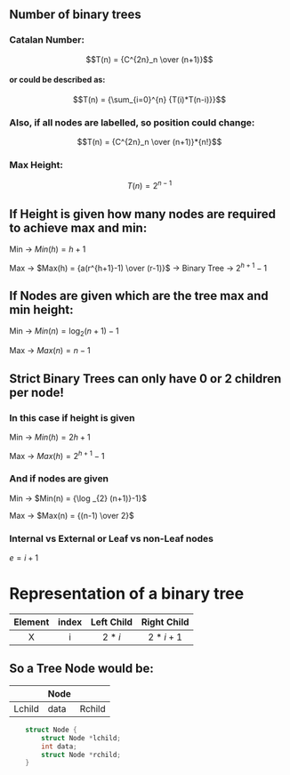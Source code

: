 ## Number of binary trees

### Catalan Number:

$$T(n) = {C^{2n}_n \over (n+1)}$$

#### or could be described as:

$$T(n) = {\sum_{i=0}^{n} {T(i)*T(n-i)}}$$

### Also, if all nodes are labelled, so position could change:

$$T(n) = {C^{2n}_n \over (n+1)}*{n!}$$

### Max Height:

$$T(n) = {2^{n-1}}$$

## If Height is given how many nodes are required to achieve max and min:

Min &rarr; $Min(h) = {h+1}$

Max &rarr; $Max(h) = {a(r^{h+1}-1) \over (r-1)}$ &rarr; Binary Tree &rarr; ${2^{h+1}-1}$

## If Nodes are given which are the tree max and min height:

Min &rarr; $Min(n) = {{\log _{2} (n+1)}-1}$

Max &rarr; $Max(n) = {n-1}$

## Strict Binary Trees can only have 0 or 2 children per node!

### In this case if height is given

Min &rarr; $Min(h) = {2h+1}$

Max &rarr; $Max(h) = {2^{h+1}-1}$

### And if nodes are given

Min &rarr; $Min(n) = {\log _{2} (n+1)}-1}$

Max &rarr; $Max(n) = {(n-1) \over 2}$

### Internal vs External or Leaf vs non-Leaf nodes

$e = i+1$

# Representation of a binary tree

| Element | index | Left Child | Right Child |
| :-----: | :---: | :--------: | :---------: |
|    X    |   i   |   $2*i$    |   $2*i+1$   |

## So a Tree Node would be:

|        | Node |        |
| ------ | ---- | ------ |
| Lchild | data | Rchild |

```c++
    struct Node {
        struct Node *lchild;
        int data;
        struct Node *rchild;
    }
```
